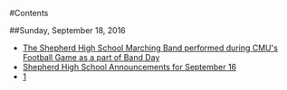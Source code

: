 #Contents

##Sunday, September 18, 2016
* [The Shepherd High School Marching Band performed during CMU's Football Game as a part of Band Day](_posts/2016-09-17-the-shepherd-high-school-marching-band-performed-during-cmus-football-game-as-a-part-of-band-day.md)
* [Shepherd High School Announcements for September 16](_posts/2016-09-17-shepherd-high-school-announcements-for-september-16.md)
* [1](_posts/2016-09-18-229.md)